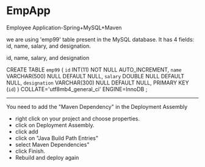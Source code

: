 # EmpApp
Employee Application-Spring+MySQL+Maven

we are using  'emp99' table present in the MySQL database. 
It has 4 fields: id, name, salary, and designation.

id, name, salary, and designation



CREATE TABLE `emp99` (
	`id` INT(11) NOT NULL AUTO_INCREMENT,
	`name` VARCHAR(500) NULL DEFAULT NULL,
	`salary` DOUBLE NULL DEFAULT NULL,
	`designation` VARCHAR(300) NULL DEFAULT NULL,
	PRIMARY KEY (`id`)
)
COLLATE='utf8mb4_general_ci'
ENGINE=InnoDB
;


---------------------------
You need to add the "Maven Dependency" in the Deployment Assembly

- right click on your project and choose properties.
- click on Deployment Assembly.
- click add
- click on "Java Build Path Entries"
- select Maven Dependencies"
- click Finish.
- Rebuild and deploy again
